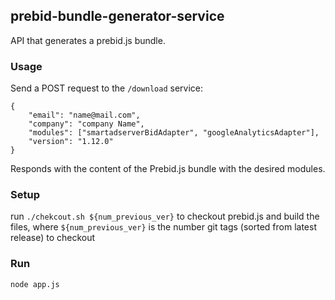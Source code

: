 ## prebid-bundle-generator-service

API that generates a prebid.js bundle. 

### Usage
Send a POST request to the `/download` service:
```
{
	"email": "name@mail.com",
	"company": "company Name",
	"modules": ["smartadserverBidAdapter", "googleAnalyticsAdapter"],
	"version": "1.12.0"
}
```
Responds with the content of the Prebid.js bundle with the desired modules. 

### Setup

run `./chekcout.sh ${num_previous_ver}` to checkout prebid.js and build the files, where `${num_previous_ver}` is the number git tags (sorted from latest release) to checkout

### Run
`node app.js`